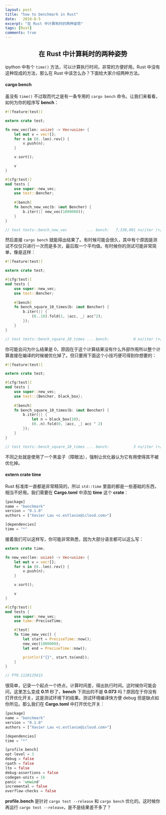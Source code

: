 ```yaml
---
layout: post
title: "how to benchmark in Rust"
date:   2018-8-5
excerpt: "在 Rust 中计算耗时的两种姿势"
tags: [Rust]
comments: true
---
```


<center><h2>在 Rust 中计算耗时的两种姿势</h2></center>

<!--more-->



ipython 中有个 `time()` 方法，可以计算执行时间，非常的方便好用。Rust 中没有这种现成的方法，那么在 Rust 中该怎么办？下面给大家介绍两种方法。

#### cargo bench

虽没有 `time()` 不过取而代之是有一条专用的 `cargo bench` 命令。让我们来看看，如何为你的程序写 **bench**：

```rust
#![feature(test)]

extern crate test;

fn new_vec(len: usize) -> Vec<usize> {
    let mut v = vec![];
    for n in (0..len).rev() {
        v.push(n);
    }

    v.sort();

    v
}

#[cfg(test)]
mod tests {
    use super::new_vec;
    use test::Bencher;
    
    #[bench]
    fn bench_new_vec(b: &mut Bencher) {
        b.iter(|| new_vec(1000000));
    }
}

// test tests::bench_new_vec         ... bench:   7,338,001 ns/iter (+/- 596,449)
```

然后直接 `cargo bench` 就能得出结果了。有时候可能会很久，其中有个原因是测试不仅仅只进行一次而是多次，最后取一个平均值。有时候你的测试可能非常简单，像是这样：

```rust
#![feature(test)]

extern crate test;

#[cfg(test)]
mod tests {
    use super::new_vec;
    use test::Bencher;
    
    #[bench]
    fn bench_square_10_times(b: &mut Bencher) {
    	b.iter(|| {
        	(0..10).fold(1, |acc, _| acc^2);
    	});
    }
}

// test tests::bench_square_10_times ... bench:           0 ns/iter (+/- 0)
```

你可能会问为什么结果是 0，原因在于这个计算结果没有什么外部作用所以整个计算直接在编译的时候被优化掉了。但只要用下面这个小技巧便可得到你想要的：

```rust
#![feature(test)]

extern crate test;

#[cfg(test)]
mod tests {
    use super::new_vec;
    use test::{Bencher, black_box};
    
    #[bench]
    fn bench_square_10_times(b: &mut Bencher) {
        b.iter(|| {
            let n = black_box(10);
            (0..n).fold(0, |acc, _| acc ^ 2)
        });
    }
}

// test tests::bench_square_10_times ... bench:           3 ns/iter (+/- 0)
```

不同之处就是使用了一个黑盒子（障眼法），强制让优化器认为它有用使得其不被优化掉。

#### extern crate time

Rust 标准库一直都是非常精简的，所以 `std::time` 里面的都是一些基础的东西，相当不好用。我们需要在 **Cargo.toml** 中添加 **time** 这个 **crate**：

```rust
[package]
name = "benchmark"
version = "0.1.0"
authors = ["Xavier Lau <c.estlavie@icloud.com>"]

[dependencies]
time = "*"
```

接着我们可以这样写，你可能非常熟悉，因为大部分语言都可以这么写：

```rust
extern crate time;

fn new_vec(len: usize) -> Vec<usize> {
    let mut v = vec![];
    for n in (0..len).rev() {
        v.push(n);
    }

    v.sort();

    v
}

#[cfg(test)]
mod tests {
    use super::new_vec;
    use time::PreciseTime;

    #[test]
    fn time_new_vec() {
        let start = PreciseTime::now();
        new_vec(1000000);
        let end = PreciseTime::now();

        println!("{}", start.to(end));
    }
}

// PT0.112012561S
```

很简单，记录一个起点一个终点，计算时间差，得出执行时间。这时候你可能会问，这里怎么变成 **0.11** 秒了，**bench** 下测出的不是 **0.073** 吗？原因在于你没有打开优化开关，这是测试环境下的结果。测试环境编译快方便 debug 但是缺点如你所见。那么我们在 **Cargo.toml** 中打开优化开关：

```rust
[package]
name = "benchmark"
version = "0.1.0"
authors = ["Xavier Lau <c.estlavie@icloud.com>"]

[dependencies]
time = "*"

[profile.bench]
opt-level = 3
debug = false
rpath = false
lto = false
debug-assertions = false
codegen-units = 16
panic = 'unwind'
incremental = false
overflow-checks = false
```

**profile.bench** 是针对 `cargo test --release` 和 `cargo bench` 优化的。这时候你再运行 `cargo test --release`，是不是结果差不多了？